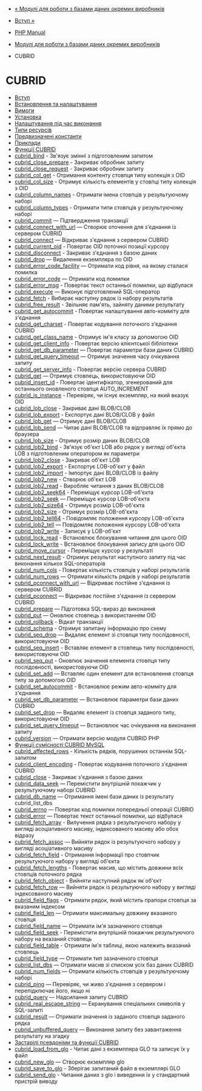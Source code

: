 - [« Модулі для роботи з базами даних окремих
виробників](refs.database.vendors.md)
- [Вступ »](intro.cubrid.md)

- [PHP Manual](index.md)
- [Модулі для роботи з базами даних окремих
виробників](refs.database.vendors.md)
- CUBRID

# CUBRID

- [Вступ](intro.cubrid.md)
- [Встановлення та налаштування](cubrid.setup.md)
- [Вимоги](cubrid.requirements.md)
- [Установка](cubrid.installation.md)
- [Налаштування під час виконання](cubrid.configuration.md)
- [Типи ресурсів](cubrid.resources.md)
- [Предвизначені константи](cubrid.constants.md)
- [Приклади](cubrid.examples.md)
- [Функції CUBRID](ref.cubrid.md)
- [cubrid_bind](function.cubrid-bind.md) - Зв'язує змінні
з підготовленим запитом
- [cubrid_close_prepare](function.cubrid-close-prepare.md) -
Закриває обробник запиту
- [cubrid_close_request](function.cubrid-close-request.md) -
Закриває обробник запиту
- [cubrid_col_get](function.cubrid-col-get.md) - Отримання
контенту стовпця типу колекція з OID
- [cubrid_col_size](function.cubrid-col-size.md) - Отримує
кількість елементів у стовпці типу колекція з OID
- [cubrid_column_names](function.cubrid-column-names.md) -
Отримати імена стовпців у результуючому наборі
- [cubrid_column_types](function.cubrid-column-types.md) -
Отримати типи стовпців у результуючому наборі
- [cubrid_commit](function.cubrid-commit.md) — Підтвердження
транзакції
- [cubrid_connect_with_url](function.cubrid-connect-with-url.md)
— Створює оточення для з'єднання із сервером CUBRID
- [cubrid_connect](function.cubrid-connect.md) — Відкриває
з'єднання з сервером CUBRID
- [cubrid_current_oid](function.cubrid-current-oid.md) -
Повертає OID поточної позиції курсору
- [cubrid_disconnect](function.cubrid-disconnect.md) - Закриває
з'єднання з базою даних
- [cubrid_drop](function.cubrid-drop.md) — Видалення екземпляра
по OID
- [cubrid_error_code_facility](function.cubrid-error-code-facility.md)
— Отримати код рівня, на якому сталася помилка
- [cubrid_error_code](function.cubrid-error-code.md) — Отримати
код помилки
- [cubrid_error_msg](function.cubrid-error-msg.md) - Повертає
текст останньої помилки, що відбулася
- [cubrid_execute](function.cubrid-execute.md) — Виконує
підготовлений SQL-оператор
- [cubrid_fetch](function.cubrid-fetch.md) - Вибирає наступну
рядок із набору результатів
- [cubrid_free_result](function.cubrid-free-result.md) -
Звільняє пам'ять, зайняту даними результату
- [cubrid_get_autocommit](function.cubrid-get-autocommit.md) -
Повертає налаштування авто-комміту для з'єднання
- [cubrid_get_charset](function.cubrid-get-charset.md) -
Повертає кодування поточного з'єднання CUBRID
- [cubrid_get_class_name](function.cubrid-get-class-name.md) -
Отримує ім'я класу за допомогою OID
- [cubrid_get_client_info](function.cubrid-get-client-info.md) -
Повертає версію клієнтської бібліотеки
- [cubrid_get_db_parameter](function.cubrid-get-db-parameter.md)
— Повертає параметри бази даних CUBRID
- [cubrid_get_query_timeout](function.cubrid-get-query-timeout.md)
— Отримує значення часу очікування запиту
- [cubrid_get_server_info](function.cubrid-get-server-info.md) -
Повертає версію сервера CUBRID
- [cubrid_get](function.cubrid-get.md) — Отримує стовпець,
використовуючи OID
- [cubrid_insert_id](function.cubrid-insert-id.md) - Повертає
ідентифікатор, згенерований для останнього оновленого
стовпця AUTO_INCREMENT
- [cubrid_is_instance](function.cubrid-is-instance.md) -
Перевіряє, чи існує екземпляр, на який вказує OID
- [cubrid_lob_close](function.cubrid-lob-close.md) - Закриває
дані BLOB/CLOB
- [cubrid_lob_export](function.cubrid-lob-export.md) -
Експортує дані BLOB/CLOB у файл
- [cubrid_lob_get](function.cubrid-lob-get.md) — Отримує дані
BLOB/CLOB
- [cubrid_lob_send](function.cubrid-lob-send.md) — Читає дані
BLOB/CLOB та відправляє їх прямо до браузера
- [cubrid_lob_size](function.cubrid-lob-size.md) - Отримує
розмір даних BLOB/CLOB
- [cubrid_lob2_bind](function.cubrid-lob2-bind.md) - Зв'язує
об'єкт LOB або рядок у вигляді об'єкта LOB з підготовленим
оператором як параметри
- [cubrid_lob2_close](function.cubrid-lob2-close.md) - Закриває
об'єкт LOB
- [cubrid_lob2_export](function.cubrid-lob2-export.md) -
Експортує LOB-об'єкт у файл
- [cubrid_lob2_import](function.cubrid-lob2-import.md) -
Імпортує дані BLOB/CLOB із файлу
- [cubrid_lob2_new](function.cubrid-lob2-new.md) - Створює
об'єкт LOB
- [cubrid_lob2_read](function.cubrid-lob2-read.md) - Виробляє
читання з даних BLOB/CLOB
- [cubrid_lob2_seek64](function.cubrid-lob2-seek64.md) -
Переміщує курсор LOB-об'єкта
- [cubrid_lob2_seek](function.cubrid-lob2-seek.md) — Переміщує
курсор LOB-об'єкта
- [cubrid_lob2_size64](function.cubrid-lob2-size64.md) -
Отримує розмір LOB-об'єкта
- [cubrid_lob2_size](function.cubrid-lob2-size.md) - Отримує
розмір LOB-об'єкта
- [cubrid_lob2_tell64](function.cubrid-lob2-tell64.md) -
Повідомляє положення курсору LOB-об'єкта
- [cubrid_lob2_tell](function.cubrid-lob2-tell.md) — Повідомляє
положення курсору LOB-об'єкта
- [cubrid_lob2_write](function.cubrid-lob2-write.md) -
Записує у LOB-об'єкт
- [cubrid_lock_read](function.cubrid-lock-read.md) -
Встановлює блокування читання для цього OID
- [cubrid_lock_write](function.cubrid-lock-write.md) -
Встановлює блокування запису для цього OID
- [cubrid_move_cursor](function.cubrid-move-cursor.md) -
Переміщує курсор у результаті
- [cubrid_next_result](function.cubrid-next-result.md) -
Отримує результат наступного запиту під час виконання кількох
SQL-операторів
- [cubrid_num_cols](function.cubrid-num-cols.md) - Повертає
кількість стовпців у наборі результатів
- [cubrid_num_rows](function.cubrid-num-rows.md) — Отримати
кількість рядків у наборі результатів
- [cubrid_pconnect_with_url](function.cubrid-pconnect-with-url.md)
— Відкриває постійне з'єднання із сервером CUBRID
- [cubrid_pconnect](function.cubrid-pconnect.md) — Відкриває
постійне з'єднання із сервером CUBRID
- [cubrid_prepare](function.cubrid-prepare.md) — Підготовка
SQL-вираз до виконання
- [cubrid_put](function.cubrid-put.md) — Оновлює стовпець з
використанням OID
- [cubrid_rollback](function.cubrid-rollback.md) - Відкат
транзакції
- [cubrid_schema](function.cubrid-schema.md) - Отримує
запитану інформацію про схему
- [cubrid_seq_drop](function.cubrid-seq-drop.md) — Видаляє
елемент зі стовпця типу послідовності, використовуючи OID
- [cubrid_seq_insert](function.cubrid-seq-insert.md) - Вставляє
елемент в стовпець типу послідовності, використовуючи OID
- [cubrid_seq_put](function.cubrid-seq-put.md) - Оновлює
значення елемента стовпця типу послідовності, використовуючи OID
- [cubrid_set_add](function.cubrid-set-add.md) — Вставляє один
елемент для встановлення стовпця типу за допомогою OID
- [cubrid_set_autocommit](function.cubrid-set-autocommit.md) -
Встановлює режим авто-комміту для з'єднання
- [cubrid_set_db_parameter](function.cubrid-set-db-parameter.md)
— Встановлює параметри бази даних CUBRID
- [cubrid_set_drop](function.cubrid-set-drop.md) — Видаляє
елемент із стовпця заданого типу, використовуючи OID
- [cubrid_set_query_timeout](function.cubrid-set-query-timeout.md)
— Встановлює час очікування на виконання запиту
- [cubrid_version](function.cubrid-version.md) — Отримати версію
модуля CUBRID PHP
- [Функції сумісності CUBRID MySQL](cubridmysql.cubrid.md)
- [cubrid_affected_rows](function.cubrid-affected-rows.md) -
Кількість рядків, порушених останнім SQL-запитом
- [cubrid_client_encoding](function.cubrid-client-encoding.md) -
Повертає кодування поточного з'єднання CUBRID
- [cubrid_close](function.cubrid-close.md) - Закриває
з'єднання з базою даних
- [cubrid_data_seek](function.cubrid-data-seek.md) — Перемістити
внутрішній покажчик у результуючому наборі CUBRID
- [cubrid_db_name](function.cubrid-db-name.md) — Отримання імені
бази даних із результату cubrid_list_dbs
- [cubrid_errno](function.cubrid-errno.md) — Повертає код
помилки попередньої операції CUBRID
- [cubrid_error](function.cubrid-error.md) — Повертає текст
останньої помилки, що відбулася
- [cubrid_fetch_array](function.cubrid-fetch-array.md) -
Вилучення рядка з результуючого набору у вигляді
асоціативного масиву, індексованого масиву або обох відразу
- [cubrid_fetch_assoc](function.cubrid-fetch-assoc.md) — Вийняти
рядок із результуючого набору у вигляді асоціативного масиву
- [cubrid_fetch_field](function.cubrid-fetch-field.md) -
Отримання інформації про стовпчик результуючого набору у вигляді
об'єкта
- [cubrid_fetch_lengths](function.cubrid-fetch-lengths.md) -
Повертає масив, що містить довжини всіх стовпців поточного рядка
- [cubrid_fetch_object](function.cubrid-fetch-object.md) -
Вийняти наступний рядок як об'єкт
- [cubrid_fetch_row](function.cubrid-fetch-row.md) — Вийняти
рядок із результуючого набору у вигляді індексованого масиву
- [cubrid_field_flags](function.cubrid-field-flags.md) -
Отримати рядок, який містить прапори стовпця за вказаним індексом
- [cubrid_field_len](function.cubrid-field-len.md) — Отримати
максимальну довжину вказаного стовпця
- [cubrid_field_name](function.cubrid-field-name.md) — Отримати
ім'я зазначеного стовпця
- [cubrid_field_seek](function.cubrid-field-seek.md) -
Перемістити внутрішній покажчик результуючого набору на
вказаний стовпець
- [cubrid_field_table](function.cubrid-field-table.md) -
Отримати ім'я таблиці, якою належить вказаний стовпець
- [cubrid_field_type](function.cubrid-field-type.md) — Отримати
тип зазначеного стовпця
- [cubrid_list_dbs](function.cubrid-list-dbs.md) — Отримати
масив зі списком усіх баз даних CUBRID
- [cubrid_num_fields](function.cubrid-num-fields.md) — Отримати
кількість стовпців у результуючому наборі
- [cubrid_ping](function.cubrid-ping.md) — Перевіряє, чи живо
з'єднання з сервером і перепідключає його, якщо ні
- [cubrid_query](function.cubrid-query.md) — Надсилання запиту
CUBRID
- [cubrid_real_escape_string](function.cubrid-real-escape-string.md)
— Екранування спеціальних символів у SQL-запиті
- [cubrid_result](function.cubrid-result.md) — Отримати значення
із заданого стовпця заданого рядка
- [cubrid_unbuffered_query](function.cubrid-unbuffered-query.md)
— Виконання запиту без завантаження результату на згадку
- [Застарілі псевдоніми та функції CUBRID](oldaliases.cubrid.md)
- [cubrid_load_from_glo](function.cubrid-load-from-glo.md) -
Читає дані з екземпляра GLO та записує їх у файл
- [cubrid_new_glo](function.cubrid-new-glo.md) — Створює
екземпляр glo
- [cubrid_save_to_glo](function.cubrid-save-to-glo.md) -
Зберігає запитаний файл в екземплярі GLO
- [cubrid_send_glo](function.cubrid-send-glo.md) - Читання даних
з glo і виведення їх у стандартний пристрій виводу
